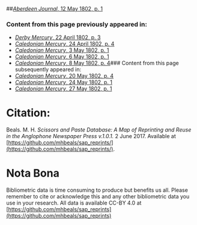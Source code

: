 ##[*Aberdeen Journal*, 12 May 1802, p. 1](https://mhbeals.github.io/sap_html/Aberdeen-Journal/Aberdeen-Journal-12-May-1802-p-1)

### Content from this page previously appeared in:
+ [*Derby Mercury*, 22 April 1802, p. 3](https://mhbeals.github.io/sap_html/Derby-Mercury/Derby-Mercury-22-April-1802-p-3)
+ [*Caledonian Mercury*, 24 April 1802, p. 4](https://mhbeals.github.io/sap_html/Caledonian-Mercury/Caledonian-Mercury-24-April-1802-p-4)
+ [*Caledonian Mercury*, 3 May 1802, p. 1](https://mhbeals.github.io/sap_html/Caledonian-Mercury/Caledonian-Mercury-3-May-1802-p-1)
+ [*Caledonian Mercury*, 6 May 1802, p. 1](https://mhbeals.github.io/sap_html/Caledonian-Mercury/Caledonian-Mercury-6-May-1802-p-1)
+ [*Caledonian Mercury*, 8 May 1802, p. 4](https://mhbeals.github.io/sap_html/Caledonian-Mercury/Caledonian-Mercury-8-May-1802-p-4)### Content from this page subsequently appeared in:
+ [*Caledonian Mercury*, 20 May 1802, p. 4](https://mhbeals.github.io/sap_html/Caledonian-Mercury/Caledonian-Mercury-20-May-1802-p-4)
+ [*Caledonian Mercury*, 24 May 1802, p. 1](https://mhbeals.github.io/sap_html/Caledonian-Mercury/Caledonian-Mercury-24-May-1802-p-1)
+ [*Caledonian Mercury*, 27 May 1802, p. 1](https://mhbeals.github.io/sap_html/Caledonian-Mercury/Caledonian-Mercury-27-May-1802-p-1)
                    
# Citation: 

Beals. M. H. *Scissors and Paste Database: A Map of Reprinting and Reuse in the Anglophone Newspaper Press v.1.0.1.* 2 June 2017. Available at [https://github.com/mhbeals/sap_reprints/](https://github.com/mhbeals/sap_reprints/). 
                    
# Nota Bona

Bibliometric data is time consuming to produce but benefits us all. Please remember to cite or acknowledge this and any other bibliometric data you use in your research. All data is available CC-BY 4.0 at [https://github.com/mhbeals/sap_reprints](https://github.com/mhbeals/sap_reprints)